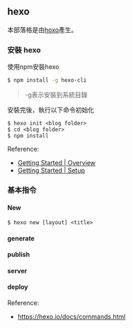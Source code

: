 ## hexo

本部落格是由[hoxo](https://hexo.io)產生。

### 安裝 hexo

使用npm安裝hexo

```bash
$ npm install -g hexo-cli
```
> -g表示安裝到系統目錄

安裝完後，執行以下命令初始化

```
$ hexo init <blog folder>
$ cd <blog folder>
$ npm install
```

Reference:
* [Getting Started | Overview](https://hexo.io/zh-tw/docs/index.html)
* [Getting Started | Setup](https://hexo.io/zh-tw/docs/setup.html)

### 基本指令

#### New
```
$ hexo new [layout] <title>
```

#### generate

#### publish

#### server

#### deploy

Reference:
* https://hexo.io/docs/commands.html
